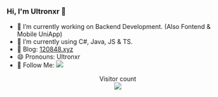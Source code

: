 ### Hi, I'm Ultronxr 👋

<!-- <img align="right" src="https://github-readme-stats.vercel.app/api?username=Ultronxr&show_icons=true&theme=radical" /> -->

- 🔭 I’m currently working on Backend Development. (Also Fontend & Mobile UniApp)
- 🌱 I’m currently using C#, Java, JS & TS.
- 📖 Blog: [120848.xyz](https://120848.xyz)
- 😄 Pronouns: Ultronxr
- 👏 Follow Me: [![](https://img.shields.io/github/followers/Ultronxr?label=follow%20me&style=social)](https://github.com/Ultronxr/)

<p align="center">
  Visitor count<br>
  <img src="https://profile-counter.glitch.me/Ultronxr/count.svg" />
</p>

<!--
**Ultronxr/Ultronxr** is a ✨ _special_ ✨ repository because its `README.md` (this file) appears on your GitHub profile.

Here are some ideas to get you started:

- 🔭 I’m currently working on ...
- 🌱 I’m currently learning ...
- 👯 I’m looking to collaborate on ...
- 🤔 I’m looking for help with ...
- 💬 Ask me about ...
- 📫 How to reach me: ...
- 😄 Pronouns: ...
- ⚡ Fun fact: ...
-->
